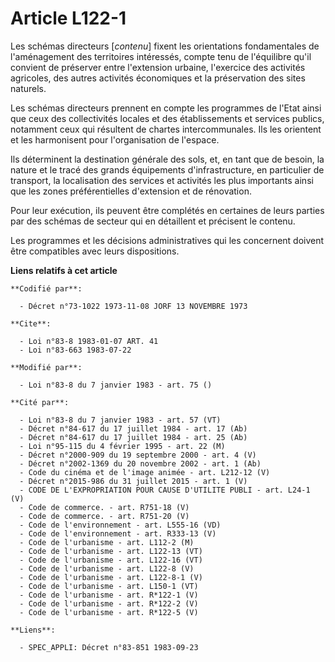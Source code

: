 # Article L122-1

Les schémas directeurs [*contenu*] fixent les orientations fondamentales de l'aménagement des territoires intéressés, compte
tenu de l'équilibre qu'il convient de préserver entre l'extension urbaine, l'exercice des activités agricoles, des autres
activités économiques et la préservation des sites naturels.

Les schémas directeurs prennent en compte les programmes de l'Etat ainsi que ceux des collectivités locales et des
établissements et services publics, notamment ceux qui résultent de chartes intercommunales. Ils les orientent et les
harmonisent pour l'organisation de l'espace.

Ils déterminent la destination générale des sols, et, en tant que de besoin, la nature et le tracé des grands équipements
d'infrastructure, en particulier de transport, la localisation des services et activités les plus importants ainsi que les
zones préférentielles d'extension et de rénovation.

Pour leur exécution, ils peuvent être complétés en certaines de leurs parties par des schémas de secteur qui en détaillent et
précisent le contenu.

Les programmes et les décisions administratives qui les concernent doivent être compatibles avec leurs dispositions.

**Liens relatifs à cet article**

	**Codifié par**:

	  - Décret n°73-1022 1973-11-08 JORF 13 NOVEMBRE 1973

	**Cite**:

	  - Loi n°83-8 1983-01-07 ART. 41
	  - Loi n°83-663 1983-07-22

	**Modifié par**:

	  - Loi n°83-8 du 7 janvier 1983 - art. 75 ()

	**Cité par**:

	  - Loi n°83-8 du 7 janvier 1983 - art. 57 (VT)
	  - Décret n°84-617 du 17 juillet 1984 - art. 17 (Ab)
	  - Décret n°84-617 du 17 juillet 1984 - art. 25 (Ab)
	  - Loi n°95-115 du 4 février 1995 - art. 22 (M)
	  - Décret n°2000-909 du 19 septembre 2000 - art. 4 (V)
	  - Décret n°2002-1369 du 20 novembre 2002 - art. 1 (Ab)
	  - Code du cinéma et de l'image animée - art. L212-12 (V)
	  - Décret n°2015-986 du 31 juillet 2015 - art. 1 (V)
	  - CODE DE L'EXPROPRIATION POUR CAUSE D'UTILITE PUBLI - art. L24-1 (V)
	  - Code de commerce. - art. R751-18 (V)
	  - Code de commerce. - art. R751-20 (V)
	  - Code de l'environnement - art. L555-16 (VD)
	  - Code de l'environnement - art. R333-13 (V)
	  - Code de l'urbanisme - art. L112-2 (M)
	  - Code de l'urbanisme - art. L122-13 (VT)
	  - Code de l'urbanisme - art. L122-16 (VT)
	  - Code de l'urbanisme - art. L122-8 (V)
	  - Code de l'urbanisme - art. L122-8-1 (V)
	  - Code de l'urbanisme - art. L150-1 (VT)
	  - Code de l'urbanisme - art. R*122-1 (V)
	  - Code de l'urbanisme - art. R*122-2 (V)
	  - Code de l'urbanisme - art. R*122-5 (V)

	**Liens**:

	  - SPEC_APPLI: Décret n°83-851 1983-09-23

